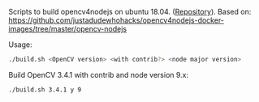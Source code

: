 Scripts to build opencv4nodejs on ubuntu 18.04. ([Repository](https://hub.docker.com/r/maximvdw/opencv-nodejs/tags/)).
Based on: https://github.com/justadudewhohacks/opencv4nodejs-docker-images/tree/master/opencv-nodejs

Usage:
``` bash
./build.sh <OpenCV version> <with contrib?> <node major version>
```

Build OpenCV 3.4.1 with contrib and node version 9.x:
``` bash
./build.sh 3.4.1 y 9
```